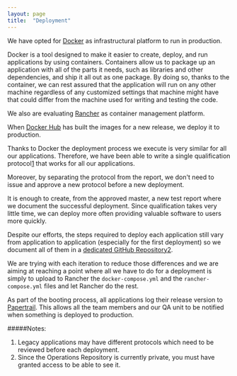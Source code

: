 ```yaml
---
layout: page
title:  "Deployment"
---
```


We have opted for [Docker](https://www.docker.com/) as infrastructural platform to run in production.

Docker is a tool designed to make it easier to create, deploy, and run applications by using containers. Containers allow us to package up an application with all of the parts it needs, such as libraries and other dependencies, and ship it all out as one package. By doing so, thanks to the container, we can rest assured that the application will run on any other machine regardless of any customized settings that machine might have that could differ from the machine used for writing and testing the code.

We also are evaluating [Rancher](http://rancher.com/rancher/) as container management platform.

When [Docker Hub](https://inforlife.github.io/process/services/dockerhub.html) has built the images for a new release, we deploy it to production.

Thanks to Docker the deployment process we execute is very similar for all our applications. Therefore, we have been able to write a single qualification protocol[1](#notes) that works for all our applications.

Moreover, by separating the protocol from the report, we don't need to issue and approve a new protocol before a new deployment.

It is enough to create, from the approved master, a new test report where we document the successful deployment. Since qualification takes very little time, we can deploy more often providing valuable software to users more quickly.

Despite our efforts, the steps required to deploy each application still vary from application to application (especially for the first deployment) so we document all of them in a [dedicated GitHub Repository](https://github.com/inforlife/operations)[2](#notes). 

We are trying with each iteration to reduce those differences and we are aiming at reaching a point where all we have to do for a deployment is simply to upload to Rancher the `docker-compose.yml` and the `rancher-compose.yml` files and let Rancher do the rest.

As part of the booting process, all applications log their release version to [Papertrail](https://inforlife.github.io/process/services/papertrail.html). This allows all the team members and our QA unit to be notified when something is deployed to production.


#####Notes:
1. Legacy applications may have different protocols which need to be reviewed before each deployment.
2. Since the Operations Repository is currently private, you must have granted access to be able to see it.
